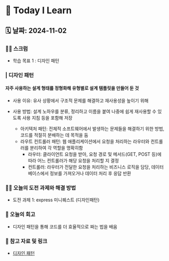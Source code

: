 # 📝 Today I Learn  

## 🗓️ 날짜: 2024-11-02  

### 🙏🏻 스크럼
- 학습 목표 1 : 디자인 패턴  
  

### | 디자인 패턴
#### 자주 사용하는 설계 형태를 정형화해 유형별로 설계 템플릿을 만들어 둔 것
- 사용 이유: 유사 상황에서 구조적 문제를 해결하고 재사용성을 높이기 위해 
- 사용 방법: 설계 노하우를 분류, 정리하고 이름을 붙여 나중에 쉽게 재사용할 수 있도록 사용 지침 등을 포함해 저장  

    - 아키텍처 패턴: 전체적 소프트웨어에서 발생하는 문제들을 해결하기 위한 방법, 코드를 적절히 분배하는 데 목적을 둠  
    - 라우트 컨트롤러 패턴: 웹 애플리케이션에서 요청을 처리하는 라우터와 컨트롤러를 분리하여 각 역할을 명확히함
        * 라우터: 클라이언트 요청을 받아, 요청 경로 및 메서드(GET, POST 등)에 따라 어느 컨트롤러가 해당 요청을 처리할 지 결정
        * 컨트롤러: 라우터가 전달한 요청을 처리하는 비즈니스 로직을 담당, 데이터베이스에서 정보를 가져오거나 데이터 처리 후 응답 반환  
   

### ✊🏻 오늘의 도전 과제와 해결 방법
- 도전 과제 1: express 미니퀘스트 (디자인패턴)  
  

### 💭 오늘의 회고
- 디자인 패턴을 통해 코드를 더 효율적으로 짜는 법을 배움  
  

### 🔗 참고 자료 및 링크
- [디자인 패턴](https://www.notion.so/adapterz/12d394a480618016a5cbcef76f63b946?pvs=4)